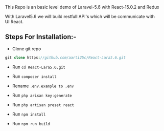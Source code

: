 
This Repo is an basic level demo of Laravel-5.6 with React-15.0.2 and Redux

With Laravel5.6 we will build restfull API's which will be communicate with UI React.

## Steps For Installation:-
- Clone git repo
```PHP
git clone https://github.com/aarti25c/React-Lara5.6.git
```
- Run `cd React-Lara5.6.git`

- Run `composer install`

- Rename `.env.example to .env`

- Run `php arisan key:generate`

- Run `php artisan preset react`

- Run `npm install`

- Run `npm run build`

